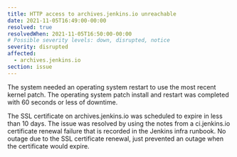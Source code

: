 ```yaml
---
title: HTTP access to archives.jenkins.io unreachable
date: 2021-11-05T16:49:00-00:00
resolved: true
resolvedWhen: 2021-11-05T16:50:00-00:00
# Possible severity levels: down, disrupted, notice
severity: disrupted
affected:
  - archives.jenkins.io
section: issue
---
```


The system needed an operating system restart to use the most recent kernel patch.
The operating system patch install and restart was completed with 60 seconds or less of downtime.

The SSL certificate on archives.jenkins.io was scheduled to expire in less than 10 days.
The issue was resolved by using the notes from a ci.jenkins.io certificate renewal failure that is recorded in the Jenkins infra runbook.
No outage due to the SSL certificate renewal, just prevented an outage when the certificate would expire.
